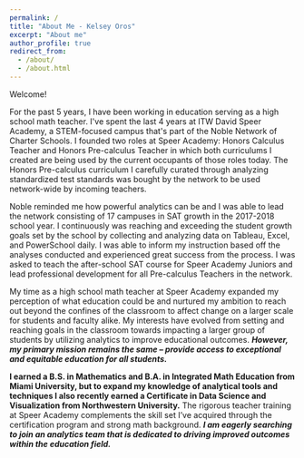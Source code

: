 ```yaml
---
permalink: /
title: "About Me - Kelsey Oros"
excerpt: "About me"
author_profile: true
redirect_from: 
  - /about/
  - /about.html
---
```



Welcome!

For the past 5 years, I have been working in education serving as a high school math teacher.  I've spent the last 4 years at ITW David Speer Academy, a STEM-focused campus that's part of the Noble Network of Charter Schools.  I founded two roles at Speer Academy: Honors Calculus Teacher and Honors Pre-calculus Teacher in which both curriculums I created are being used by the current occupants of those roles today.  The Honors Pre-calculus curriculum I carefully curated through analyzing standardized test standards was bought by the network to be used network-wide by incoming teachers.

Noble reminded me how powerful analytics can be and I was able to lead the network consisting of 17 campuses in SAT growth in the 2017-2018 school year.  I continuously was reaching and exceeding the student growth goals set by the school by collecting and analyzing data on Tableau, Excel, and PowerSchool daily.  I was able to inform my instruction based off the analyses conducted and experienced great success from the process.  I was asked to teach the after-school SAT course for Speer Academy Juniors and lead professional development for all Pre-calculus Teachers in the network.

My time as a high school math teacher at Speer Academy expanded my perception of what education could be and nurtured my ambition to reach out beyond the confines of the classroom to affect change on a larger scale for students and faculty alike.  My interests have evolved from setting and reaching goals in the classroom towards impacting a larger group of students by utilizing analytics to improve educational outcomes.  ___However, my primary mission remains the same – provide access to exceptional and equitable education for all students.___

**I earned a B.S. in Mathematics and B.A. in Integrated Math Education from Miami University, but to expand my knowledge of analytical tools and techniques I also recently earned a Certificate in Data Science and Visualization from Northwestern University.**  The rigorous teacher training at Speer Academy complements the skill set I’ve acquired through the certification program and strong math background.  ___I am eagerly searching to join an analytics team that is dedicated to driving improved outcomes within the education field.___
